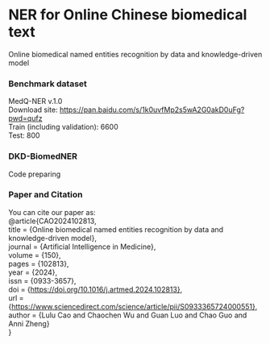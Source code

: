 # NER for Online Chinese biomedical text
Online biomedical named entities recognition by data and knowledge-driven model

### Benchmark dataset 
MedQ-NER v.1.0  
Download site: https://pan.baidu.com/s/1k0uvfMp2s5wA2G0akD0uFg?pwd=qufz   
Train (including validation): 6600  
Test: 800  

### DKD-BiomedNER
Code preparing

### Paper and Citation
You can cite our paper as:  
@article{CAO2024102813,  
title = {Online biomedical named entities recognition by data and knowledge-driven model},  
journal = {Artificial Intelligence in Medicine},  
volume = {150},  
pages = {102813},  
year = {2024},  
issn = {0933-3657},  
doi = {https://doi.org/10.1016/j.artmed.2024.102813},  
url = {https://www.sciencedirect.com/science/article/pii/S0933365724000551},  
author = {Lulu Cao and Chaochen Wu and Guan Luo and Chao Guo and Anni Zheng}  
}
